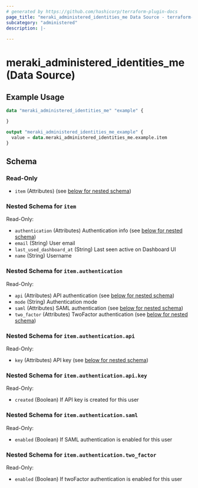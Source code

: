 ```yaml
---
# generated by https://github.com/hashicorp/terraform-plugin-docs
page_title: "meraki_administered_identities_me Data Source - terraform-provider-meraki"
subcategory: "administered"
description: |-
  
---
```


# meraki_administered_identities_me (Data Source)



## Example Usage

```terraform
data "meraki_administered_identities_me" "example" {

}

output "meraki_administered_identities_me_example" {
  value = data.meraki_administered_identities_me.example.item
}
```

<!-- schema generated by tfplugindocs -->
## Schema

### Read-Only

- `item` (Attributes) (see [below for nested schema](#nestedatt--item))

<a id="nestedatt--item"></a>
### Nested Schema for `item`

Read-Only:

- `authentication` (Attributes) Authentication info (see [below for nested schema](#nestedatt--item--authentication))
- `email` (String) User email
- `last_used_dashboard_at` (String) Last seen active on Dashboard UI
- `name` (String) Username

<a id="nestedatt--item--authentication"></a>
### Nested Schema for `item.authentication`

Read-Only:

- `api` (Attributes) API authentication (see [below for nested schema](#nestedatt--item--authentication--api))
- `mode` (String) Authentication mode
- `saml` (Attributes) SAML authentication (see [below for nested schema](#nestedatt--item--authentication--saml))
- `two_factor` (Attributes) TwoFactor authentication (see [below for nested schema](#nestedatt--item--authentication--two_factor))

<a id="nestedatt--item--authentication--api"></a>
### Nested Schema for `item.authentication.api`

Read-Only:

- `key` (Attributes) API key (see [below for nested schema](#nestedatt--item--authentication--api--key))

<a id="nestedatt--item--authentication--api--key"></a>
### Nested Schema for `item.authentication.api.key`

Read-Only:

- `created` (Boolean) If API key is created for this user



<a id="nestedatt--item--authentication--saml"></a>
### Nested Schema for `item.authentication.saml`

Read-Only:

- `enabled` (Boolean) If SAML authentication is enabled for this user


<a id="nestedatt--item--authentication--two_factor"></a>
### Nested Schema for `item.authentication.two_factor`

Read-Only:

- `enabled` (Boolean) If twoFactor authentication is enabled for this user
